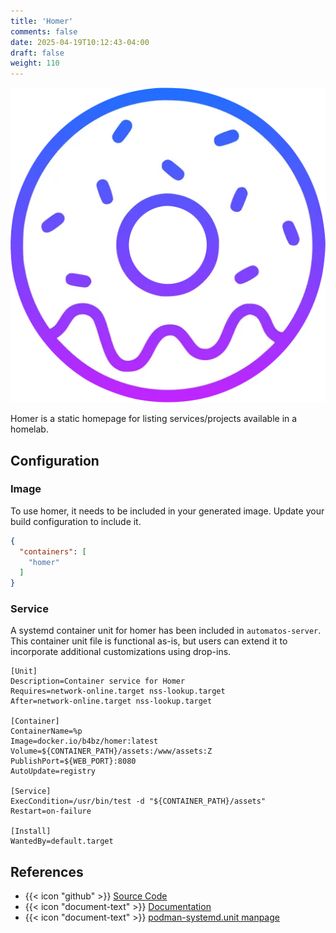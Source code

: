 ```yaml
---
title: 'Homer'
comments: false
date: 2025-04-19T10:12:43-04:00
draft: false
weight: 110
---
```

![Homer](./homer.webp)

Homer is a static homepage for listing services/projects available in a homelab.

## Configuration

### Image

To use homer, it needs to be included in your generated image. Update your build configuration to include it.

```json {filename=".config/my-server-build"}
{
  "containers": [
    "homer"
  ]
}
```

### Service

A systemd container unit for homer has been included in `automatos-server`. This container unit file is functional as-is, but users can extend it to incorporate additional customizations using drop-ins.

```systemd {base_url="https://github.com/cubt85iz/automatos-server", filename="/etc/containers/systemd/homer.container"}
[Unit]
Description=Container service for Homer
Requires=network-online.target nss-lookup.target
After=network-online.target nss-lookup.target

[Container]
ContainerName=%p
Image=docker.io/b4bz/homer:latest
Volume=${CONTAINER_PATH}/assets:/www/assets:Z
PublishPort=${WEB_PORT}:8080
AutoUpdate=registry

[Service]
ExecCondition=/usr/bin/test -d "${CONTAINER_PATH}/assets"
Restart=on-failure

[Install]
WantedBy=default.target
```

## References

- {{< icon "github" >}} [Source Code](https://github.com/bastienwirtz/homer)
- {{< icon "document-text" >}} [Documentation](https://github.com/bastienwirtz/homer/blob/main/README.md)
- {{< icon "document-text" >}} [podman-systemd.unit manpage](https://docs.podman.io/en/latest/markdown/podman-systemd.unit.5.html)

